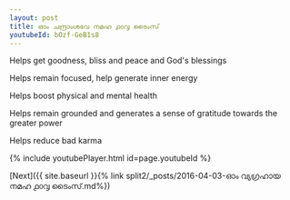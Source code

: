 ```yaml
---
layout: post
title: ഓം ചന്ദ്രാംശവേ നമഹ ൧൦൮ ടൈംസ്
youtubeId: bOzf-GeB1s8
---
```

 
 
Helps get goodness, bliss and peace and God's blessings
 
Helps remain focused, help generate inner energy 
 
Helps boost physical and mental health 
 
Helps remain grounded and generates a sense of gratitude towards the greater power 
 
Helps reduce bad karma
 
 
 
 


{% include youtubePlayer.html id=page.youtubeId %}
 
[Next]({{ site.baseurl }}{% link  split2/_posts/2016-04-03-ഓം വ്യഗ്രഹായ നമഹ ൧൦൮ ടൈംസ്.md%})
 
